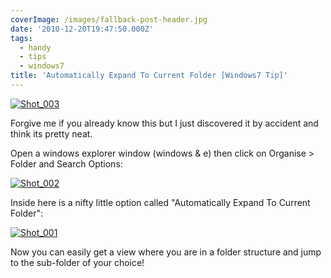 ```yaml
---
coverImage: /images/fallback-post-header.jpg
date: '2010-12-20T19:47:50.000Z'
tags:
  - handy
  - tips
  - windows7
title: 'Automatically Expand To Current Folder [Windows7 Tip]'
---
```


[![](https://mikecann.co.uk/wp-content/uploads/2010/12/Shot_0032.png "Shot_003")](https://mikecann.co.uk/wp-content/uploads/2010/12/Shot_0032.png)

Forgive me if you already know this but I just discovered it by accident and think its pretty neat.

<!-- more -->

Open a windows explorer window (windows &amp; e) then click on Organise &gt; Folder and Search Options:

[![](https://mikecann.co.uk/wp-content/uploads/2010/12/Shot_0021-237x300.png "Shot_002")](https://mikecann.co.uk/wp-content/uploads/2010/12/Shot_0021.png)

Inside here is a nifty little option called "Automatically Expand To Current Folder":

[![](https://mikecann.co.uk/wp-content/uploads/2010/12/Shot_001.png "Shot_001")](https://mikecann.co.uk/wp-content/uploads/2010/12/Shot_001.png)

Now you can easily get a view where you are in a folder structure and jump to the sub-folder of your choice!
